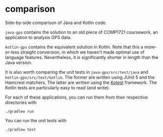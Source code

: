 # comparison

Side-by-side comparison of Java and Kotlin code.

`java-gps` contains the solution to an old piece of COMP1721 coursework,
an application to analysis GPS data.

`kotlin-gps` contains the equivalent solution in Kotlin. Note that this a
more-or-less straight conversion, in which we haven't made optimal use
of language features. Nevertheless, it is significantly shorter in length
than the Java version.

It is also worth comparing the unit tests in `java-gps/src/test/java` and
`kotlin-gps/src/test/kotlin`. The former are written using JUnit 5 and
the Hamcrest matchers. The latter are written using the [Kotest][ko]
framework. The Kotlin tests are particularly easy to read (and write).

For each of these applications, you can run them from their respective
directories with

    ./gradlew run

You can run the unit tests with

    ./gradlew test

[ko]: https://kotest.io/
